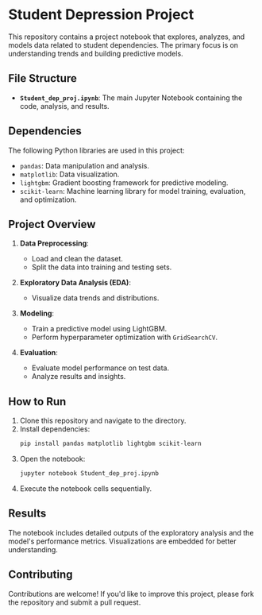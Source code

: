 # Student Depression Project

This repository contains a project notebook that explores, analyzes, and models data related to student dependencies. The primary focus is on understanding trends and building predictive models.

## File Structure

- **`Student_dep_proj.ipynb`**: The main Jupyter Notebook containing the code, analysis, and results.

## Dependencies

The following Python libraries are used in this project:

- `pandas`: Data manipulation and analysis.
- `matplotlib`: Data visualization.
- `lightgbm`: Gradient boosting framework for predictive modeling.
- `scikit-learn`: Machine learning library for model training, evaluation, and optimization.

## Project Overview

1. **Data Preprocessing**:
   - Load and clean the dataset.
   - Split the data into training and testing sets.

2. **Exploratory Data Analysis (EDA)**:
   - Visualize data trends and distributions.

3. **Modeling**:
   - Train a predictive model using LightGBM.
   - Perform hyperparameter optimization with `GridSearchCV`.

4. **Evaluation**:
   - Evaluate model performance on test data.
   - Analyze results and insights.

## How to Run

1. Clone this repository and navigate to the directory.
2. Install dependencies:
   ```bash
   pip install pandas matplotlib lightgbm scikit-learn
   ```
3. Open the notebook:
   ```bash
   jupyter notebook Student_dep_proj.ipynb
   ```
4. Execute the notebook cells sequentially.

## Results

The notebook includes detailed outputs of the exploratory analysis and the model's performance metrics. Visualizations are embedded for better understanding.

## Contributing

Contributions are welcome! If you'd like to improve this project, please fork the repository and submit a pull request.
